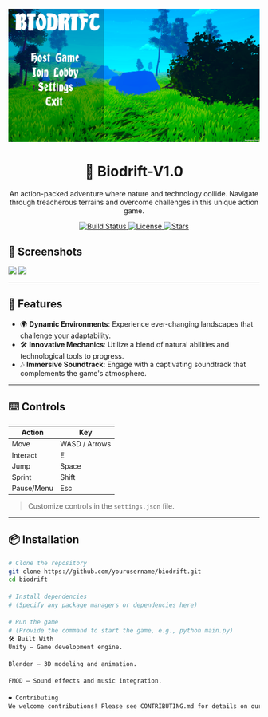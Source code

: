 <p align="center">
  <img src="biodrift_banner.png" alt="Biodrift Banner" width="800"/>
</p>

<h1 align="center">🌿 Biodrift-V1.0</h1>

<p align="center">
  An action-packed adventure where nature and technology collide. Navigate through treacherous terrains and overcome challenges in this unique action game.
</p>

<p align="center">
  <a href="https://github.com/yourusername/biodrift/actions">
    <img src="https://img.shields.io/github/actions/workflow/status/yourusername/biodrift/build.yml?label=build&style=flat-square" alt="Build Status">
  </a>
  <a href="LICENSE">
    <img src="https://img.shields.io/github/license/yourusername/biodrift?style=flat-square" alt="License">
  </a>
  <a href="https://github.com/yourusername/biodrift/stargazers">
    <img src="https://img.shields.io/github/stars/yourusername/biodrift?style=flat-square" alt="Stars">
  </a>
</p>

## 📸 Screenshots

<p float="left">
  <img src="screenshots/screenshot1.png" width="48%" />
  <img src="screenshots/screenshot2.png" width="48%" />
</p>

---

## 🚀 Features

- 🌍 **Dynamic Environments**: Experience ever-changing landscapes that challenge your adaptability.
- 🛠 **Innovative Mechanics**: Utilize a blend of natural abilities and technological tools to progress.
- 🎶 **Immersive Soundtrack**: Engage with a captivating soundtrack that complements the game's atmosphere.

---

## ⌨️ Controls

| Action     | Key             |
|------------|-----------------|
| Move       | WASD / Arrows   |
| Interact   | E               |
| Jump       | Space           |
| Sprint     | Shift           |
| Pause/Menu | Esc             |

> Customize controls in the `settings.json` file.

---

## 📦 Installation

```bash
# Clone the repository
git clone https://github.com/yourusername/biodrift.git
cd biodrift

# Install dependencies
# (Specify any package managers or dependencies here)

# Run the game
# (Provide the command to start the game, e.g., python main.py)
🛠 Built With
Unity – Game development engine.

Blender – 3D modeling and animation.

FMOD – Sound effects and music integration.

❤️ Contributing
We welcome contributions! Please see CONTRIBUTING.md for details on our code of conduct and the process for submitting pull requests.
